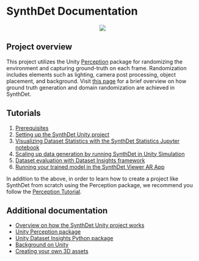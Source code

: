 # SynthDet Documentation
<p align="center">
<img src="images/Synthetic Data pipeline-Perception Workflow.png"/>
</p>

## Project overview
This project utilizes the Unity [Perception](https://github.com/Unity-Technologies/com.unity.perception) package for randomizing the environment and capturing ground-truth on each frame. Randomization includes elements such as lighting, camera post processing, object placement, and background. Visit [this page](UnityProjectOverview.md) for a brief overview on how ground truth generation and domain randomization are achieved in SynthDet.

## Tutorials
1. [Prerequisites](Prerequisites.md)
2. [Setting up the SynthDet Unity project](GettingStartedSynthDet.md)
3. [Visualizing Dataset Statistics with the SynthDet Statistics Jupyter notebook](NotebookInstructions.md)
4. [Scaling up data generation by running SynthDet in Unity Simulation](RunningSynthDetCloud.md)
5. [Dataset evaluation with Dataset Insights framework](https://datasetinsights.readthedocs.io/en/0.2.5/Evaluation_Tutorial.html)
6. [Running your trained model in the SynthDet Viewer AR App](https://github.com/Unity-Technologies/perception-synthdet-demo-app)

In addition to the above, in order to learn how to create a project like SynthDet from scratch using the Perception package, we recommend you follow the [Perception Tutorial](https://github.com/Unity-Technologies/com.unity.perception/blob/master/com.unity.perception/Documentation~/Tutorial/TUTORIAL.md).

## Additional documentation
* [Overview on how the SynthDet Unity project works](UnityProjectOverview.md)
* [Unity Perception package](https://github.com/Unity-Technologies/com.unity.perception)
* [Unity Dataset Insights Python package](https://github.com/Unity-Technologies/datasetinsights)
* [Background on Unity](BackgroundUnity.md)
* [Creating your own 3D assets](CreatingAssets.md)

